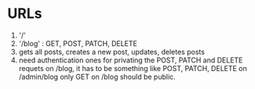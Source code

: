 # URLs
1. '/'
2. '/blog' : GET, POST, PATCH, DELETE
3. gets all posts, creates a new post, updates, deletes posts
4. need authentication ones for privating the POST, PATCH and DELETE requets on /blog, it has to be something like POST, PATCH, DELETE on /admin/blog only GET on /blog should be public.

